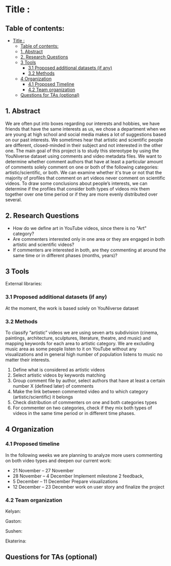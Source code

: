 # Title :

## Table of contents:
- [Title :](#title-)
  - [Table of contents:](#table-of-contents)
  - [1. Abstract](#1-abstract)
  - [2. Research Questions](#2-research-questions)
  - [3 Tools](#3-tools)
    - [3.1 Proposed additional datasets (if any)](#31-proposed-additional-datasets-if-any)
    - [3.2 Methods](#32-methods)
  - [4 Organization](#4-organization)
    - [4.1 Proposed Timeline](#41-proposed-timeline)
    - [4.2 Team organization](#42-team-organization)
  - [Questions for TAs (optional)](#questions-for-tas-optional)


## 1. Abstract
We are often put into boxes regarding our interests and hobbies, we have friends that have the same interests as us, we chose a department when we are young at high school and social media makes a lot of suggestions based on our past interests. We sometimes hear that artistic and scientific people are different, closed-minded in their subject and not interested in the other one. The main goal of this project is to study this stereotype by using the YouNiverse dataset using comments and video metadata files. We want to determine whether comment authors that have at least a particular amount of comments solely comment on one or both of the following categories: artistic/scientific, or both. We can examine whether it's true or not that the majority of profiles that comment on art videos never comment on scientific videos. To draw some conclusions about people’s interests, we can determine if the profiles that consider both types of videos mix them together over one time period or if they are more evenly distributed over several.

## 2. Research Questions
- How do we define art in YouTube videos, since there is no "Art" category?
- Are commenters interested only in one area or they are engaged in both artistic and scientific videos?
- If commenters are interested in both, are they commenting at around the same time or in different phases (months, years)?
## 3 Tools
External libraries:

### 3.1 Proposed additional datasets (if any)
At the moment, the work is based solely on YouNiverse dataset

### 3.2 Methods
To classify “artistic” videos we are using seven arts subdivision (cinema, paintings, architecture, sculptures, literature, theatre, and music) and mapping keywords for each area to artistic category. We are excluding music area as some people listen to it on YouTube without any visualizations and in general high number of population listens to music no matter their interests. 
1.	Define what is considered as artistic videos
2.	Select artistic videos by keywords matching
3.	Group comment file by author, select authors that have at least a certain number X (defined later) of comments
4.	Make the link between commented video and to which category (artistic/scientific) it belongs
5.	Check distribution of commenters on one and both categories types
6.	For commenter on two categories, check if they mix both types of videos in the same time period or in different time phases.

## 4 Organization
### 4.1 Proposed timeline
In the following weeks we are planning to analyze more users commenting on both video types and deepen our current work:
* 21 November – 27 November 
* 28 November – 4 December Implement milestone 2 feedback, 
* 5 December – 11 December Prepare visualizations
* 12 December – 23 December work on user story and finalize the project
### 4.2 Team organization

Kelyan:

Gaston:

Sushen:

Ekaterina:

## Questions for TAs (optional)